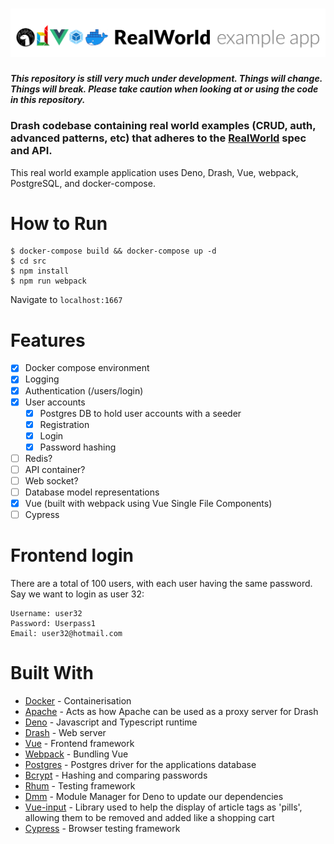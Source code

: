# ![Drash Example App](logo.png)

___This repository is still very much under development. Things will change. Things will break. Please take caution when looking at or using the code in this repository.___

### Drash codebase containing real world examples (CRUD, auth, advanced patterns, etc) that adheres to the [RealWorld](https://github.com/gothinkster/realworld-example-apps) spec and API.

This real world example application uses Deno, Drash, Vue, webpack, PostgreSQL, and docker-compose.

# How to Run

```
$ docker-compose build && docker-compose up -d
$ cd src
$ npm install
$ npm run webpack
```

Navigate to `localhost:1667`

# Features

- [x] Docker compose environment
- [x] Logging
- [x] Authentication (/users/login)
- [x] User accounts
    - [x] Postgres DB to hold user accounts with a seeder
    - [x] Registration
    - [x] Login
    - [x] Password hashing
- [ ] Redis?
- [ ] API container?
- [ ] Web socket?
- [ ] Database model representations
- [x] Vue (built with webpack using Vue Single File Components)
- [ ] Cypress

# Frontend login

There are a total of 100 users, with each user having the same password. Say we want to login as user 32:

```
Username: user32
Password: Userpass1
Email: user32@hotmail.com
```

# Built With

- [Docker](https://www.docker.com/) - Containerisation
- [Apache](https://httpd.apache.org/) - Acts as how Apache can be used as a proxy server for Drash
- [Deno](https://deno.land) - Javascript and Typescript runtime
- [Drash](https://drash.land/drash) - Web server
- [Vue](https://vuejs.org/) - Frontend framework
- [Webpack](https://webpack.js.org/) - Bundling Vue
- [Postgres](https://github.com/deno-postgres/deno-postgres) - Postgres driver for the applications database
- [Bcrypt](https://github.com/jamesbroadberry/deno-bcrypt/tree/master) - Hashing and comparing passwords
- [Rhum](https://github.com/drashland/rhum) - Testing framework
- [Dmm](https://github.com/drashland/dmm) - Module Manager for Deno to update our dependencies
- [Vue-input](https://www.npmjs.com/package/@johmun/vue-tags-input) - Library used to help the display of article tags as 'pills', allowing them to be removed and added like a shopping cart
- [Cypress](https://cypress.io/) - Browser testing framework

